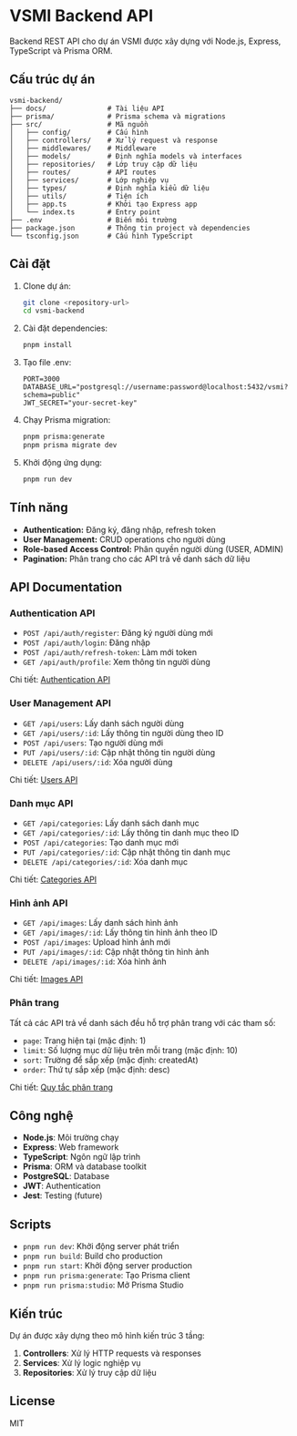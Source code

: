 # VSMI Backend API

Backend REST API cho dự án VSMI được xây dựng với Node.js, Express, TypeScript và Prisma ORM.

## Cấu trúc dự án

```
vsmi-backend/
├── docs/               # Tài liệu API
├── prisma/             # Prisma schema và migrations
├── src/                # Mã nguồn
│   ├── config/         # Cấu hình
│   ├── controllers/    # Xử lý request và response
│   ├── middlewares/    # Middleware
│   ├── models/         # Định nghĩa models và interfaces
│   ├── repositories/   # Lớp truy cập dữ liệu
│   ├── routes/         # API routes
│   ├── services/       # Lớp nghiệp vụ
│   ├── types/          # Định nghĩa kiểu dữ liệu
│   ├── utils/          # Tiện ích
│   ├── app.ts          # Khởi tạo Express app
│   └── index.ts        # Entry point
├── .env                # Biến môi trường
├── package.json        # Thông tin project và dependencies
└── tsconfig.json       # Cấu hình TypeScript
```

## Cài đặt

1. Clone dự án:
   ```bash
   git clone <repository-url>
   cd vsmi-backend
   ```

2. Cài đặt dependencies:
   ```bash
   pnpm install
   ```

3. Tạo file .env:
   ```
   PORT=3000
   DATABASE_URL="postgresql://username:password@localhost:5432/vsmi?schema=public"
   JWT_SECRET="your-secret-key"
   ```

4. Chạy Prisma migration:
   ```bash
   pnpm prisma:generate
   pnpm prisma migrate dev
   ```

5. Khởi động ứng dụng:
   ```bash
   pnpm run dev
   ```

## Tính năng

- **Authentication:** Đăng ký, đăng nhập, refresh token
- **User Management:** CRUD operations cho người dùng
- **Role-based Access Control:** Phân quyền người dùng (USER, ADMIN)
- **Pagination:** Phân trang cho các API trả về danh sách dữ liệu

## API Documentation

### Authentication API

- `POST /api/auth/register`: Đăng ký người dùng mới
- `POST /api/auth/login`: Đăng nhập
- `POST /api/auth/refresh-token`: Làm mới token
- `GET /api/auth/profile`: Xem thông tin người dùng

Chi tiết: [Authentication API](./docs/auth.md)

### User Management API

- `GET /api/users`: Lấy danh sách người dùng
- `GET /api/users/:id`: Lấy thông tin người dùng theo ID
- `POST /api/users`: Tạo người dùng mới
- `PUT /api/users/:id`: Cập nhật thông tin người dùng
- `DELETE /api/users/:id`: Xóa người dùng

Chi tiết: [Users API](./docs/users.md)

### Danh mục API

- `GET /api/categories`: Lấy danh sách danh mục
- `GET /api/categories/:id`: Lấy thông tin danh mục theo ID
- `POST /api/categories`: Tạo danh mục mới
- `PUT /api/categories/:id`: Cập nhật thông tin danh mục
- `DELETE /api/categories/:id`: Xóa danh mục

Chi tiết: [Categories API](./docs/categories.md)

### Hình ảnh API

- `GET /api/images`: Lấy danh sách hình ảnh
- `GET /api/images/:id`: Lấy thông tin hình ảnh theo ID
- `POST /api/images`: Upload hình ảnh mới
- `PUT /api/images/:id`: Cập nhật thông tin hình ảnh
- `DELETE /api/images/:id`: Xóa hình ảnh

Chi tiết: [Images API](./docs/images.md)

### Phân trang

Tất cả các API trả về danh sách đều hỗ trợ phân trang với các tham số:
- `page`: Trang hiện tại (mặc định: 1)
- `limit`: Số lượng mục dữ liệu trên mỗi trang (mặc định: 10)
- `sort`: Trường để sắp xếp (mặc định: createdAt)
- `order`: Thứ tự sắp xếp (mặc định: desc)

Chi tiết: [Quy tắc phân trang](./docs/pagination.md)

## Công nghệ

- **Node.js**: Môi trường chạy
- **Express**: Web framework
- **TypeScript**: Ngôn ngữ lập trình
- **Prisma**: ORM và database toolkit
- **PostgreSQL**: Database
- **JWT**: Authentication
- **Jest**: Testing (future)

## Scripts

- `pnpm run dev`: Khởi động server phát triển
- `pnpm run build`: Build cho production
- `pnpm run start`: Khởi động server production
- `pnpm run prisma:generate`: Tạo Prisma client
- `pnpm run prisma:studio`: Mở Prisma Studio

## Kiến trúc

Dự án được xây dựng theo mô hình kiến trúc 3 tầng:

1. **Controllers**: Xử lý HTTP requests và responses
2. **Services**: Xử lý logic nghiệp vụ
3. **Repositories**: Xử lý truy cập dữ liệu

## License

MIT 